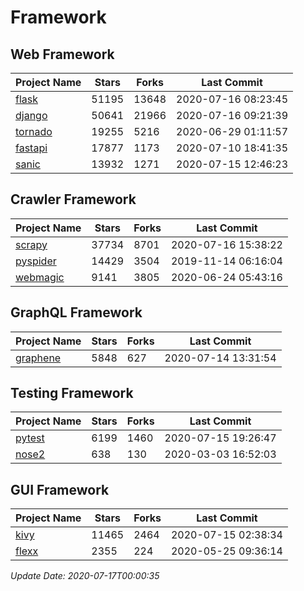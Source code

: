 # Framework

## Web Framework

| Project Name | Stars | Forks | Last Commit |
| ------------ | ----- | ----- | ----------- |
| [flask](https://github.com/pallets/flask) | 51195 | 13648 | 2020-07-16 08:23:45 |
| [django](https://github.com/django/django) | 50641 | 21966 | 2020-07-16 09:21:39 |
| [tornado](https://github.com/tornadoweb/tornado) | 19255 | 5216 | 2020-06-29 01:11:57 |
| [fastapi](https://github.com/tiangolo/fastapi) | 17877 | 1173 | 2020-07-10 18:41:35 |
| [sanic](https://github.com/huge-success/sanic) | 13932 | 1271 | 2020-07-15 12:46:23 |

## Crawler Framework

| Project Name | Stars | Forks | Last Commit |
| ------------ | ----- | ----- | ----------- |
| [scrapy](https://github.com/scrapy/scrapy) | 37734 | 8701 | 2020-07-16 15:38:22 |
| [pyspider](https://github.com/binux/pyspider) | 14429 | 3504 | 2019-11-14 06:16:04 |
| [webmagic](https://github.com/code4craft/webmagic) | 9141 | 3805 | 2020-06-24 05:43:16 |

## GraphQL Framework

| Project Name | Stars | Forks | Last Commit |
| ------------ | ----- | ----- | ----------- |
| [graphene](https://github.com/graphql-python/graphene) | 5848 | 627 | 2020-07-14 13:31:54 |

## Testing Framework

| Project Name | Stars | Forks | Last Commit |
| ------------ | ----- | ----- | ----------- |
| [pytest](https://github.com/pytest-dev/pytest) | 6199 | 1460 | 2020-07-15 19:26:47 |
| [nose2](https://github.com/nose-devs/nose2) | 638 | 130 | 2020-03-03 16:52:03 |

## GUI Framework

| Project Name | Stars | Forks | Last Commit |
| ------------ | ----- | ----- | ----------- |
| [kivy](https://github.com/kivy/kivy) | 11465 | 2464 | 2020-07-15 02:38:34 |
| [flexx](https://github.com/flexxui/flexx) | 2355 | 224 | 2020-05-25 09:36:14 |

*Update Date: 2020-07-17T00:00:35*